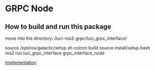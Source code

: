 # GRPC Node #

## How to build and run this package ##

move into the directory: /luci-ros2-grpc/luci_grpc_interface/

source /opt/ros/galactic/setup.sh
colcon build
source install/setup.bash
ros2 run luci_grpc_interface grpc_interface_node    


[Implementation](docs/grpc_package.md)


